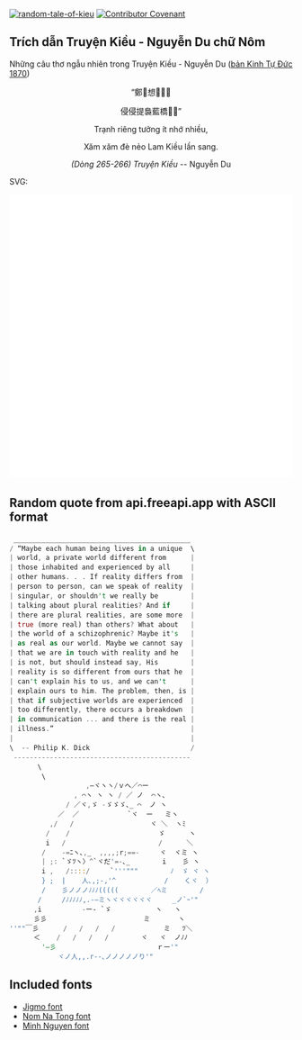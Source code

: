 [![random-tale-of-kieu](https://github.com/huuquyet/random-tale-of-kieu/actions/workflows/random-tale-of-kieu.yml/badge.svg)](https://github.com/huuquyet/random-tale-of-kieu/actions/workflows/random-tale-of-kieu.yml)
[![Contributor Covenant](https://img.shields.io/badge/Contributor%20Covenant-2.1-4baaaa.svg)](.github/CODE_OF_CONDUCT.md "Contributor Covenant 2.1")

## Trích dẫn Truyện Kiều - Nguyễn Du chữ Nôm

Những câu thơ ngẫu nhiên trong Truyện Kiều - Nguyễn Du ([bản Kinh Tự Đức 1870](https://vi.wikisource.org/wiki/Truy%E1%BB%87n_Ki%E1%BB%81u_(b%E1%BA%A3n_Kinh_T%E1%BB%B1_%C4%90%E1%BB%A9c_1870)))

<div align="center">
<!-- START_KIEU -->
      <p class="nom">“鄭𥢆想𠃣𢖵𡗉</p>
      <p class="nom">侵侵提裊藍橋𨁮𨖅”</p>
      <p class="quocngu">Trạnh riêng tưởng ít nhớ nhiều,</p>
      <p class="quocngu">Xăm xăm đè nẻo Lam Kiều lần sang.</p>
      <p class="author"><i>(Dòng 265-266) Truyện Kiều</i> -- Nguyễn Du</p>
<!-- END_KIEU -->
</div>

SVG:

<div align="center">
  <img src="./assets/random-kieu.svg" alt="The Tale of Kieu - Nguyen Du">
</div>

## Random quote from api.freeapi.app with ASCII format

<!-- START_QUOTE -->
```rust
 ____________________________________________
/ “Maybe each human being lives in a unique  \
| world, a private world different from      |
| those inhabited and experienced by all     |
| other humans. . . If reality differs from  |
| person to person, can we speak of reality  |
| singular, or shouldn't we really be        |
| talking about plural realities? And if     |
| there are plural realities, are some more  |
| true (more real) than others? What about   |
| the world of a schizophrenic? Maybe it's   |
| as real as our world. Maybe we cannot say  |
| that we are in touch with reality and he   |
| is not, but should instead say, His        |
| reality is so different from ours that he  |
| can't explain his to us, and we can't      |
| explain ours to him. The problem, then, is |
| that if subjective worlds are experienced  |
| too differently, there occurs a breakdown  |
| in communication ... and there is the real |
| illness.”                                  |
|                                            |
\  -- Philip K. Dick                         /
 --------------------------------------------
       \
        \
                   ,―ヾヽヽ/ｖへ／⌒ー
                , ⌒ヽ ヽ ヽ / ／ ノ  ⌒ヽ、
              / ／ヾ,ゞ -ゞゞゞ､_ ⌒  ノ ヽ
            ／  ／            `ヾ  ー   ミヽ
          ,/   /                   ヾ ＼  ヽﾐ
         /    /                      ゞ      ヽ
         i   /                       /      ＼
        /    -=ﾆヽ､,_  ,,,,;r;==-     ヾ  ヾミ ヽ
        | ;: `ゞﾂヽ〉^`ヾだ'=-､_        i    彡 ヽ
        i ,   /::::/     `'''"""        ﾉ  ゞ ヾ ヽ
        } ;  |    人､,;-,'^            /    くヾ  ）
        /    彡ノノノﾉﾉﾉ(((((        ／ﾍミ        /
       /     /ﾉﾉﾉﾉﾉ,.-―ミヽヾヾヾヾヾヾ     _ノ`ｰ'"
      ,i          -ー‐ `ゞ           ヽ   ヽ
      彡彡                        ミ       ヽ
''""￣彡      /   /   /   /            ミ   ﾂ＼
      ＜    /   /   /   /        ヾ   ヾ  ノﾉﾉ
        '―彡                         ｒー'"
            ヾノ人,,.r--､ノノノノノり'"
```
<!-- END_QUOTE -->

## Included fonts

- [Jigmo font](https://github.com/kamichikoichi/jigmo)
- [Nom Na Tong font](https://github.com/nomfoundation/font)
- [Minh Nguyen font](https://github.com/TKYKmori/Minh-Nguyen)
